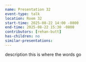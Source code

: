 ```yaml
---
name: Presentation 32
event-type: talk
location: Room 32
start-time: 2025-08-22 14:00 -0800
end-time: 2025-08-22 15:30 -0800
contributors: [rehan-butt]
has-children: no
similar-presentations:
---
```


description this is where the words go